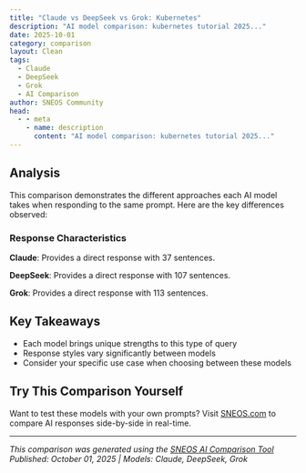 ```yaml
---
title: "Claude vs DeepSeek vs Grok: Kubernetes"
description: "AI model comparison: kubernetes tutorial 2025..."
date: 2025-10-01
category: comparison
layout: Clean
tags:
  - Claude
  - DeepSeek
  - Grok
  - AI Comparison
author: SNEOS Community
head:
  - - meta
    - name: description
      content: "AI model comparison: kubernetes tutorial 2025..."
---
```


<ChatComparison
  title="Claude vs DeepSeek vs Grok: Kubernetes"
  prompt="kubernetes tutorial 2025"
  :responses='{
    "Claude": "# Kubernetes Tutorial 2025 \uD83D\uDE80\n\nWelcome to the comprehensive Kubernetes tutorial for 2025! This guide covers everything from basics to advanced concepts with the latest best practices.\n\n## Table of Contents\n1. [What is Kubernetes?](#what-is-kubernetes)\n2. [Prerequisites](#prerequisites)\n3. [Installation \u0026 Setup](#installation--setup)\n4. [Core Concepts](#core-concepts)\n5. [Hands-on Examples](#hands-on-examples)\n6. [Advanced Topics](#advanced-topics)\n7. [2025 Best Practices](#2025-best-practices)\n\n## What is Kubernetes?\n\nKubernetes (K8s) is an open-source container orchestration platform that automates deployment, scaling, and management of containerized applications.\n\n### Key Benefits:\n- **Auto-scaling**: Automatically scale applications based on demand\n- **Self-healing**: Restart failed containers and replace unhealthy nodes\n- **Load balancing**: Distribute traffic across application instances\n- **Rolling updates**: Deploy new versions without downtime\n- **Service discovery**: Automatic networking between services\n\n## Prerequisites\n\nBefore starting, ensure you have:\n- Basic understanding of containers (Docker)\n- Command line familiarity\n- YAML knowledge\n- Basic networking concepts\n\n## Installation \u0026 Setup\n\n### Option 1: Local Development (Recommended for beginners)\n\n#### Install Docker Desktop with Kubernetes\n\u0060\u0060\u0060bash\n# Enable Kubernetes in Docker Desktop settings\n# Or use kind (Kubernetes in Docker)\ncurl -Lo ./kind https://kind.sigs.k8s.io/dl/v0.20.0/kind-linux-amd64\nchmod \u002Bx ./kind\nsudo mv ./kind /usr/local/bin/kind\n\n# Create a cluster\nkind create cluster --name my-cluster\n\u0060\u0060\u0060\n\n#### Install kubectl\n\u0060\u0060\u0060bash\n# Linux\ncurl -LO \u0022https://dl.k8s.io/release/$(curl -L -s https://dl.k8s.io/release/stable.txt)/bin/linux/amd64/kubectl\u0022\nchmod \u002Bx kubectl\nsudo mv kubectl /usr/local/bin/\n\n# macOS\nbrew install kubectl\n\n# Windows\nchoco install kubernetes-cli\n\u0060\u0060\u0060\n\n### Option 2: Cloud Providers (2025 Recommendations)\n\n\u0060\u0060\u0060bash\n# AWS EKS\neksctl create cluster --name my-cluster --region us-west-2\n\n# Google GKE\ngcloud container clusters create my-cluster --zone us-central1-a\n\n# Azure AKS\naz aks create --resource-group myResourceGroup --name myAKSCluster\n\u0060\u0060\u0060\n\n## Core Concepts\n\n### 1. Pods\nThe smallest deployable unit in Kubernetes.\n\n\u0060\u0060\u0060yaml\n# pod.yaml\napiVersion: v1\nkind: Pod\nmetadata:\n  name: nginx-pod\n  labels:\n    app: nginx\nspec:\n  containers:\n  - name: nginx\n    image: nginx:1.25\n    ports:\n    - containerPort: 80\n    resources:\n      requests:\n        memory: \u002264Mi\u0022\n        cpu: \u0022250m\u0022\n      limits:\n        memory: \u0022128Mi\u0022\n        cpu: \u0022500m\u0022\n\u0060\u0060\u0060\n\n\u0060\u0060\u0060bash\nkubectl apply -f pod.yaml\nkubectl get pods\nkubectl describe pod nginx-pod\n\u0060\u0060\u0060\n\n### 2. Deployments\nManages replica sets and provides declarative updates.\n\n\u0060\u0060\u0060yaml\n# deployment.yaml\napiVersion: apps/v1\nkind: Deployment\nmetadata:\n  name: nginx-deployment\nspec:\n  replicas: 3\n  selector:\n    matchLabels:\n      app: nginx\n  template:\n    metadata:\n      labels:\n        app: nginx\n    spec:\n      containers:\n      - name: nginx\n        image: nginx:1.25\n        ports:\n        - containerPort: 80\n        resources:\n          requests:\n            memory: \u002264Mi\u0022\n            cpu: \u0022250m\u0022\n          limits:\n            memory: \u0022128Mi\u0022\n            cpu: \u0022500m\u0022\n        livenessProbe:\n          httpGet:\n            path: /\n            port: 80\n          initialDelaySeconds: 30\n        readinessProbe:\n          httpGet:\n            path: /\n            port: 80\n          initialDelaySeconds: 5\n\u0060\u0060\u0060\n\n### 3. Services\nExposes applications running on pods.\n\n\u0060\u0060\u0060yaml\n# service.yaml\napiVersion: v",
    "DeepSeek": "Of course! Here is a comprehensive Kubernetes tutorial for 2025, reflecting the current state of the ecosystem and the skills that are most in demand.\n\nThis tutorial is structured from fundamental concepts to advanced operations, with a focus on modern tools and practices.\n\n### **Part 1: The 2025 Kubernetes Landscape \u0026 Core Concepts**\n\nKubernetes has matured. In 2025, it\u0027s less about \u0022if\u0022 you use it and more about *how well* you use it. The ecosystem has consolidated around key tools and patterns.\n\n**What\u0027s New \u0026 Important in 2025:**\n*   **eBPF is Everywhere:** Technologies like Cilium are the default for networking and security, offering deep observability and performance.\n*   **GitOps is Standard:** Argo CD and Flux CD are the default way to deploy and manage applications. \u0022Everything as Code\u0022 is non-negotiable.\n*   **Serverless \u0026 Pay-as-you-go:** Managed services like AWS EKS, GKE, and AKS, especially their serverless/fargate-style offerings, are the dominant choice to reduce operational overhead.\n*   **Security-First (DevSecOps):** Supply chain security (Sigstore, SBOMs), policy-as-code (OPA/Gatekeeper), and zero-trust networks are integrated from the start.\n*   **AI/ML Workloads:** Kubernetes is the primary platform for orchestrating AI/ML workloads, with operators like KubeRay managing complex frameworks.\n\n---\n\n### **Part 2: Setup \u0026 Installation (The 2025 Way)**\n\nForget complex manual setups. We\u0027ll use modern tools to get a cluster running in minutes.\n\n**Option A: Local Development with KinD (Kubernetes in Docker)**\nKinD is perfect for local testing and CI/CD pipelines. It runs a Kubernetes cluster inside Docker containers.\n\n1.  **Install Docker:** Ensure Docker Desktop or Docker Engine is installed.\n2.  **Install KinD:**\n    \u0060\u0060\u0060bash\n    # For macOS/Linux using Homebrew\n    brew install kind\n\n    # Or via curl\n    curl -Lo ./kind https://kind.sigs.k8s.io/dl/v0.23.0/kind-linux-amd64\n    chmod \u002Bx ./kind\n    sudo mv ./kind /usr/local/bin/\n    \u0060\u0060\u0060\n3.  **Create a Cluster:**\n    \u0060\u0060\u0060bash\n    kind create cluster --name k8s-tutorial-2025\n    \u0060\u0060\u0060\n4.  **Verify:** Your \u0060kubectl\u0060 context should automatically switch to the new cluster.\n    \u0060\u0060\u0060bash\n    kubectl cluster-info\n    kubectl get nodes\n    \u0060\u0060\u0060\n\n**Option B: Managed Cloud Service (The Production Choice)**\nCreate an EKS (AWS), GKE (Google), or AKS (Azure) cluster through their web consoles or CLI tools. This is what you\u0027ll use for real workloads.\n\n---\n\n### **Part 3: Core Concepts in Action**\n\nLet\u0027s deploy a simple \u0022Hello World\u0022 API to understand the basic components.\n\n**1. Pods:** The smallest deployable unit. A Pod holds one or more containers. We rarely create Pods directly.\n\n**2. Deployments:** This is the most common object. It manages a set of identical Pods, ensuring the desired number are running (self-healing) and allowing for easy updates (rolling updates).\n\nLet\u0027s create a file \u0060deployment.yaml\u0060:\n\n\u0060\u0060\u0060yaml\napiVersion: apps/v1\nkind: Deployment\nmetadata:\n  name: hello-world-2025\nspec:\n  replicas: 3 # We want 3 identical pods running\n  selector:\n    matchLabels:\n      app: hello-world\n  template: # This is the Pod template\n    metadata:\n      labels:\n        app: hello-world\n    spec:\n      containers:\n      - name: hello-world\n        image: nginxdemos/hello:latest # A simple hello world web app\n        ports:\n        - containerPort: 80\n        resources: # **2025 Essential: Always set resources!**\n          requests:\n            memory: \u002264Mi\u0022\n            cpu: \u002250m\u0022\n          limits:\n            memory: \u0022128Mi\u0022\n            cpu: \u0022100m\u0022\n\u0060\u0060\u0060\n\nApply it:\n\u0060\u0060\u0060bash\nkubectl apply -f deployment.yaml\n\u0060\u0060\u0060\n\nCheck the status:\n\u0060\u0060\u0060bash\nkubectl get deployments\nkubectl get pods\n\u0060\u0060\u0060\n\n**3. Services:** Pods are ephemeral. A Service provides a stable network endpoint (IP/DNS) to connect to a group of Pods.\n\nCreate \u0060service.yaml\u0060:\n\n\u0060\u0060\u0060yaml\napiVersion: v1\nkind: Service\nmetadata:\n  name: hello-world-service\nspec:\n  selector:\n    app: hello-world # This matches the label from the Deployment!\n  ports:\n    - protocol: TCP\n      port: 80       # The port the service listens on\n      targetPort: 80 # The port on the Pods to forward to\n  type: LoadBalancer # Makes the service accessible from outside the cluster\n\u0060\u0060\u0060\n\nApply it:\n\u0060\u0060\u0060bash\nkubectl apply -f service.yaml\nkubectl get services\n# Wait for the EXTERNAL-IP to be assigned. Then visit it in your browser!\n\u0060\u0060\u0060\n\n---\n\n### **Part 4: The 2025 Essentials (Beyond the Basics)**\n\n**1. Declarative Management with \u0060kubectl\u0060**\nAlways use the declarative approach. Save your configuration in YAML files and use \u0060kubectl apply -f \u003Cdirectory/\u003E\u0060. This is the foundation for GitOps.\n\n**2. Configuration \u0026 Secrets**\nNever hardcode configs or secrets in your container images.\n\n*   **ConfigMap:** For non-sensitive data.\n    \u0060\u0060\u0060yaml\n    apiVersion: v1\n    kind: ConfigMap\n    metadata:\n      name: app-config\n    data:\n      app.properties: |\n        color=blue\n        log.level=info\n    \u0060\u0060\u0060\n*   **Secret:** For sensitive data (passwords, API keys). Stored encoded in base64.\n    \u0060\u0060\u0060yaml\n    apiVersion: v1\n    kind: Secret\n    metadata:\n      name: app-secret\n    type: Opaque\n    data:\n      password: c3VwZXItc2VjcmV0LXBhc3N3b3Jk # base64 encoded\n    \u0060\u0060\u0060\n    Mount them as volumes or environment variables in your Pod specs.\n\n**3. Ingress: The Modern Gateway**\nA Service of type \u0060LoadBalancer\u0060 creates a cloud load balancer for every service, which is expensive. **Ingress** is the smart way to route HTTP/HTTPS traffic.\n\nYou need an **Ingress Controller** (e.g., Nginx, Traefik, Cilium) to fulfill the Ingress rules. This is a 2025 must-know.\n\n\u0060\u0060\u0060yaml\napiVersion: networking.k8s.io/v1\nkind: Ingress\nmetadata:\n  name: hello-world-ingress\n  annotations:\n    kubernetes.io/ingress.class: \u0022nginx\u0022 # Assuming you have the Nginx Ingress Controller\nspec:\n  rules:\n  - host: hello.myapp.com\n    http:\n      paths:\n      - path: /\n        pathType: Prefix\n        backend:\n          service:\n            name: hello-world-service\n            port:\n              number: 80\n\u0060\u0060\u0060\n\n---\n\n### **Part 5: The 2025 Operator Pattern \u0026 GitOps**\n\n**1. Helm: The Package Manager**\nHelm is the standard for packaging Kubernetes applications. Think of it like \u0022apt-get\u0022 or \u0022npm\u0022 for K8s.\n\n\u0060\u0060\u0060bash\n# Search for a chart (e.g., Redis)\nhelm search hub redis\n\n# Install a chart\nhelm repo add bitnami https://charts.bitnami.com/bitnami\nhelm install my-redis bitnami/redis\n\u0060\u0060\u0060\n\n**2. GitOps with Argo CD (The Game Changer)**\nGitOps means your Git repository is the single source of truth for your cluster state. Argo CD automatically syncs your cluster with the configs defined in Git.\n\n**Basic Workflow:**\n1.  You push a change to your \u0060deployment.yaml\u0060 file in GitHub/GitLab.\n2.  Argo CD detects the change.\n3.  Argo CD automatically applies the change to your cluster.\n\nThis provides audit trails, rollback capability, and a clear separation of concerns between development and deployment.\n\n**3. Operators: Kubernetes-Aware Applications**\nOperators use Custom Resources (CRs) to manage complex stateful applications (like databases, message queues) using Kubernetes\u0027 own API. For example, installing the \u0060Prometheus Operator\u0060 lets you create a monitoring instance by simply creating a \u0060Prometheus\u0060 custom resource.\n\n---\n\n### **Part 6: Observability \u0026 Security (The 2025 Mindset)**\n\n**Observability:**\n*   **Metrics \u0026 Alerts:** Prometheus (with the Operator) \u002B Alertmanager.\n*   **Logs:** Loki (from Grafana Labs) is a modern, cloud-native log aggregation system. \u0060kubectl logs\u0060 is for debugging, Loki is for everything else.\n*   **Traces:** Jaeger or Tempo for distributed tracing.\n*   **Dashboard:** Grafana to visualize it all.\n\n**Security (DevSecOps):**\n*   **Policy-as-Code:** Use OPA/Gatekeeper to enforce policies (e.g., \u0022all Pods must have a resource limit,\u0022 \u0022no containers can run as root\u0022).\n*   **Supply Chain Security:**\n    *   Scan container images for vulnerabilities (Trivy, Grype).\n    *   Sign and verify images with Cosign and Sigstore.\n*   **Network Policies:** Use Cilium\u0027s network policies to control Pod-to-Pod traffic",
    "Grok": "Creating a Kubernetes tutorial for 2025 involves covering the foundational concepts of Kubernetes (K8s), recent trends, and tools that are likely to be relevant based on the current trajectory of cloud-native technologies. Since I don\u0027t have access to real-time updates beyond October 2023, this tutorial will be based on the latest Kubernetes features and best practices up to that point, with some speculation on what might be important by 2025. Kubernetes evolves rapidly, so I\u2019ll also suggest resources for staying updated.\n\nThis tutorial is designed for beginners and intermediate users. It includes setup instructions, basic concepts, and advanced topics with practical examples. Let\u2019s dive in!\n\n---\n\n## **Kubernetes Tutorial for 2025: A Comprehensive Guide**\n\n### **1. Introduction to Kubernetes**\nKubernetes, often abbreviated as K8s, is an open-source container orchestration platform originally developed by Google and now maintained by the Cloud Native Computing Foundation (CNCF). It automates the deployment, scaling, and management of containerized applications.\n\n#### **Why Kubernetes in 2025?**\n- **Dominance in Cloud-Native**: Kubernetes remains the de facto standard for container orchestration, with widespread adoption across industries.\n- **Hybrid and Multi-Cloud**: By 2025, Kubernetes is expected to further solidify its role in managing workloads across hybrid and multi-cloud environments.\n- **AI/ML Workloads**: With the rise of AI and machine learning, Kubernetes is increasingly used to manage GPU-intensive workloads and distributed training.\n\n---\n\n### **2. Prerequisites**\nBefore starting, ensure you have the following:\n- **Basic Knowledge**: Familiarity with Docker, containers, and Linux commands.\n- **Tools to Install**:\n  - **Docker**: For building container images.\n  - **kubectl**: The Kubernetes command-line tool.\n  - **Minikube** or **Kind**: For local Kubernetes clusters.\n  - **A Cloud Provider Account** (e.g., AWS, GCP, Azure) for real-world testing (optional).\n- **System Requirements**: A machine with at least 4GB RAM and 2 CPUs for local setups.\n\n---\n\n### **3. Setting Up Kubernetes**\n#### **Option 1: Local Setup with Minikube**\nMinikube is a lightweight tool to run a single-node Kubernetes cluster locally.\n1. **Install Minikube**:\n   - Follow the official guide for your OS: [Minikube Installation](https://minikube.sigs.k8s.io/docs/start/).\n   \u0060\u0060\u0060bash\n   # Example for Linux\n   curl -LO https://storage.googleapis.com/minikube/releases/latest/minikube-linux-amd64\n   sudo install minikube-linux-amd64 /usr/local/bin/minikube\n   \u0060\u0060\u0060\n2. **Start Minikube**:\n   \u0060\u0060\u0060bash\n   minikube start\n   \u0060\u0060\u0060\n3. **Verify Installation**:\n   \u0060\u0060\u0060bash\n   kubectl get nodes\n   \u0060\u0060\u0060\n\n#### **Option 2: Using a Managed Kubernetes Service**\nFor production-like environments, use managed Kubernetes services like:\n- **Google Kubernetes Engine (GKE)**\n- **Amazon Elastic Kubernetes Service (EKS)**\n- **Azure Kubernetes Service (AKS)**\n\n**Steps for GKE (example)**:\n1. Install \u0060gcloud\u0060 SDK.\n2. Create a cluster:\n   \u0060\u0060\u0060bash\n   gcloud container clusters create my-cluster --machine-type=e2-medium --region=us-central1\n   \u0060\u0060\u0060\n3. Connect to the cluster:\n   \u0060\u0060\u0060bash\n   gcloud container clusters get-credentials my-cluster --region=us-central1\n   \u0060\u0060\u0060\n4. Verify with \u0060kubectl get nodes\u0060.\n\n---\n\n### **4. Kubernetes Core Concepts**\nUnderstand these fundamental components:\n- **Pod**: The smallest deployable unit in Kubernetes, containing one or more containers.\n- **Node**: A worker machine (physical or virtual) in the cluster.\n- **Cluster**: A set of nodes that run containerized applications.\n- **Deployment**: Ensures a specified number of pod replicas are running.\n- **Service**: An abstraction to expose an application running on a set of pods.\n- **ConfigMap \u0026 Secret**: For managing configuration data and sensitive information.\n- **Namespace**: A way to divide cluster resources between multiple users or projects.\n\n#### **Example: Deploy a Simple Application**\n1. Create a Deployment YAML file (\u0060nginx-deployment.yaml\u0060):\n   \u0060\u0060\u0060yaml\n   apiVersion: apps/v1\n   kind: Deployment\n   metadata:\n     name: nginx-deployment\n     labels:\n       app: nginx\n   spec:\n     replicas: 3\n     selector:\n       matchLabels:\n         app: nginx\n     template:\n       metadata:\n         labels:\n           app: nginx\n       spec:\n         containers:\n         - name: nginx\n           image: nginx:1.14.2\n           ports:\n           - containerPort: 80\n   \u0060\u0060\u0060\n2. Apply the Deployment:\n   \u0060\u0060\u0060bash\n   kubectl apply -f nginx-deployment.yaml\n   \u0060\u0060\u0060\n3. Expose the Deployment via a Service (\u0060nginx-service.yaml\u0060):\n   \u0060\u0060\u0060yaml\n   apiVersion: v1\n   kind: Service\n   metadata:\n     name: nginx-service\n   spec:\n     selector:\n       app: nginx\n     ports:\n       - protocol: TCP\n         port: 80\n         targetPort: 80\n     type: LoadBalancer\n   \u0060\u0060\u0060\n4. Apply the Service:\n   \u0060\u0060\u0060bash\n   kubectl apply -f nginx-service.yaml\n   \u0060\u0060\u0060\n5. Access the application:\n   - For Minikube: \u0060minikube service nginx-service\u0060\n   - For cloud: Use the external IP shown by \u0060kubectl get svc\u0060.\n\n---\n\n### **5. Advanced Topics for 2025**\n#### **5.1. Kubernetes Security**\n- **RBAC (Role-Based Access Control)**: Restrict access to cluster resources.\n  \u0060\u0060\u0060yaml\n  apiVersion: rbac.authorization.k8s.io/v1\n  kind: Role\n  metadata:\n    namespace: default\n    name: pod-reader\n  rules:\n  - apiGroups: [\u0022\u0022]\n    resources: [\u0022pods\u0022]\n    verbs: [\u0022get\u0022, \u0022watch\u0022, \u0022list\u0022]\n  \u0060\u0060\u0060\n- **Pod Security Policies**: Use PodSecurityAdmission (PSA) to enforce security standards (replacing deprecated PSPs).\n- **Network Policies**: Control traffic between pods using tools like Calico or Cilium.\n\n#### **5.2. Observability and Monitoring**\n- **Prometheus \u002B Grafana**: Standard stack for monitoring Kubernetes clusters.\n- **OpenTelemetry**: By 2025, expect wider adoption for distributed tracing and logging.\n- **Example**: Deploy Prometheus using Helm (a package manager for Kubernetes).\n  \u0060\u0060\u0060bash\n  helm repo add prometheus-community https://prometheus-community.github.io/helm-charts\n  helm install prometheus prometheus-community/prometheus\n  \u0060\u0060\u0060\n\n#### **5.3. GitOps with ArgoCD**\nGitOps is a popular workflow for managing Kubernetes configurations declaratively.\n- Install ArgoCD and sync applications from a Git repository.\n- Example: [ArgoCD Getting Started](https://argo-cd.readthedocs.io/en/stable/getting_started/).\n\n#### **5.4. Serverless and Knative**\nKnative extends Kubernetes for serverless workloads.\n- Deploy event-driven applications that scale to zero.\n- Likely to see more integration with Kubernetes by 2025 for lightweight workloads.\n\n#### **5.5. AI/ML on Kubernetes**\n- Use tools like Kubeflow for managing ML pipelines.\n- Leverage Kubernetes for distributed training with GPU support.\n\n---\n\n### **6. Best Practices for 2025**\n- **Use Helm for Package Management**: Simplify deployments with pre-built charts.\n- **Adopt Service Mesh**: Tools like Istio or Linkerd for advanced traffic management.\n- **Immutable Infrastructure**: Treat infrastructure as code using tools like Terraform alongside Kubernetes.\n- **Sustainability**: Optimize resource usage with Kubernetes\u2019 scheduling features as green computing gains traction.\n- **Edge Computing**: With IoT growth, Kubernetes at the edge (using K3s or MicroK8s) will be more relevant.\n\n---\n\n### **7. Resources to Stay Updated**\nSince Kubernetes evolves quickly, follow these for 2025 trends:\n- **Official Kubernetes Blog**: [kubernetes.io/blog](https://kubernetes.io/blog/)\n- **CNCF Webinars and Events**: Attend KubeCon \u002B CloudNativeCon for the latest updates.\n- **GitHub Repository**: [Kubernetes GitHub](https://github.com/kubernetes/kubernetes) for release notes.\n- **Community**: Join Slack channels or forums like [Kubernetes Slack](https://slack.k8s.io/).\n\n---\n\n### **8. Conclusion**\nKubernetes remains a cornerstone of cloud-native architecture, and by 2025, it will likely expand into more domains like AI, edge computing, and sustainability-focused workloads. This tutorial provides a starting point with practical examples and advanced topics. Practice by deploying real applications, securing your clusters, and exploring observability.\n\nLet me know if you\u2019d like a deep dive into any specific area (e.g., Helm, Istio, or Kubeflow)!"
  }'
  published-date="19:54"
/>

## Analysis

This comparison demonstrates the different approaches each AI model takes when responding to the same prompt. Here are the key differences observed:

### Response Characteristics

**Claude**: Provides a direct response with 37 sentences. 

**DeepSeek**: Provides a direct response with 107 sentences. 

**Grok**: Provides a direct response with 113 sentences. 

## Key Takeaways

- Each model brings unique strengths to this type of query
- Response styles vary significantly between models
- Consider your specific use case when choosing between these models

## Try This Comparison Yourself

Want to test these models with your own prompts? Visit [SNEOS.com](https://sneos.com) to compare AI responses side-by-side in real-time.

---

*This comparison was generated using the [SNEOS AI Comparison Tool](https://sneos.com)*
*Published: October 01, 2025 | Models: Claude, DeepSeek, Grok*
